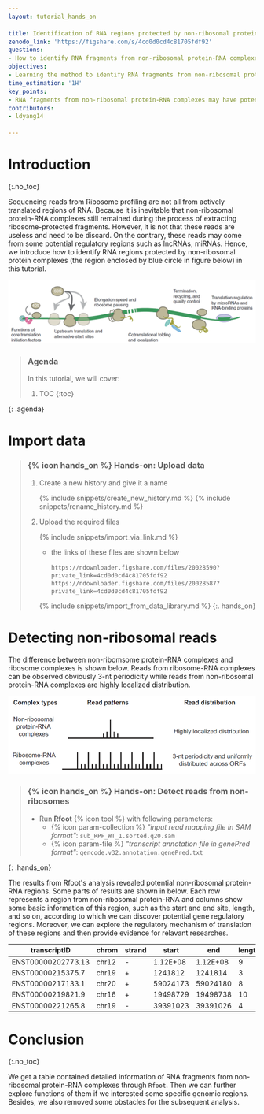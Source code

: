 ```yaml
---
layout: tutorial_hands_on

title: Identification of RNA regions protected by non-ribosomal protein complexes
zenodo_link: 'https://figshare.com/s/4cd0d0cd4c81705fdf92'
questions:
- How to identify RNA fragments from non-ribosomal protein-RNA complexes?
objectives:
- Learning the method to identify RNA fragments from non-ribosomal protein-RNA complexes
time_estimation: '1H'
key_points:
- RNA fragments from non-ribosomal protein-RNA complexes may have potential functions in the cell, but we need to remove them when processing Ribo-Seq data analysis.
contributors: 
- ldyang14

---
```



# Introduction
{:.no_toc}

<!-- This is a comment. -->

Sequencing reads from Ribosome profiling are not all from actively translated regions of RNA. Because it is inevitable that non-ribosomal protein-RNA complexes still remained during the process of extracting ribosome-protected fragments. However, it is not that these reads are useless and need to be discard. On the contrary, these reads may come from some potential regulatory regions such as lncRNAs, miRNAs. Hence, we introduce how to identify RNA regions protected by non-ribosomal protein complexes (the region enclosed by blue circle in figure below) in this tutorial.

![Fragments from non-ribosomal protein-RNA complexes](../../images/foot-non-ribosomes/foot_from_non-ribosomes.png "Fragments from non-ribosomal protein-RNA complexes (cited from {% cite ingolia2019ribosome %})")

> ### Agenda
>
> In this tutorial, we will cover:
>
> 1. TOC
> {:toc}
>
{: .agenda}



# Import data

> ### {% icon hands_on %} Hands-on: Upload data
>
> 1. Create a new history and give it a name
>
>    {% include snippets/create_new_history.md %}
>    {% include snippets/rename_history.md %}
>
> 2. Upload the required files
>
>    {% include snippets/import_via_link.md %}
>
>    - the links of these files are shown below
>
>      ```
>      https://ndownloader.figshare.com/files/20028590?private_link=4cd0d0cd4c81705fdf92
>      https://ndownloader.figshare.com/files/20028587?private_link=4cd0d0cd4c81705fdf92
>      ```
>
>    {% include snippets/import_from_data_library.md %}
{:. hands_on}
# Detecting non-ribosomal reads 

The difference between non-ribomsome protein-RNA complexes and ribosome complexes is shown below. Reads from ribosome-RNA complexes can be observed obviously 3-nt periodicity while reads from non-ribosomal protein-RNA complexes are highly localized distribution. 

![Diff non-ribosome and ribosome](../../images/foot-non-ribosomes/diff-of-non-ribosome-foot.png "The difference between non-ribosome protein-RNA complexes and ribosome complexes (cited from {% cite ji2018rfoot %} )")

> ### {% icon hands_on %} Hands-on: Detect reads from non-ribosomes
>
> - Run **Rfoot** {% icon tool %} with following parameters:
>   - {% icon param-collection %} *"input read mapping file in SAM format"*: `sub_RPF_WT_1.sorted.q20.sam`
>   - {% icon param-file %} *"transcript annotation file in genePred format"*: `gencode.v32.annotation.genePred.txt`
>
{: .hands_on}

The results from Rfoot's analysis revealed potential non-ribosomal protein-RNA regions. Some parts of results are shown in below. Each row represents a region from non-ribosomal protein-RNA and columns show some basic information of this region, such as  the start and end site, length, and so on, according to which we can discover potential gene regulatory regions. Moreover, we can explore the regulatory mechanism of translation of these regions and then provide evidence for relavant researches.

| transcriptID       | chrom | strand | start    | end      | length | read.num | max.pos  | max.num | positions                                                    |
| ------------------ | ----- | ------ | -------- | -------- | ------ | -------- | -------- | ------- | ------------------------------------------------------------ |
| ENST00000202773.13 | chr12 | -      | 1.12E+08 | 1.12E+08 | 9      | 88       | 1.12E+08 | 21      | 112408645:1\|112408646:10\|112408647:3\|112408648:7\|112408649:21\|112408650:17\|112408651:17\|112408652:8\|112408653:4\| |
| ENST00000215375.7  | chr19 | +      | 1241812  | 1241814  | 3      | 21       | 1241813  | 14      | 1241812:1\|1241813:14\|1241814:6\|                           |
| ENST00000217133.1  | chr20 | +      | 59024173 | 59024180 | 8      | 15       | 59024174 | 10      | 59024173:2\|59024174:10\|59024175:1\|59024179:1\|59024180:1\| |
| ENST00000219821.9  | chr16 | +      | 19498729 | 19498738 | 10     | 781      | 19498734 | 384     | 19498729:1\|19498730:5\|19498731:11\|19498732:10\|19498733:23\|19498734:384\|19498735:52\|19498736:238\|19498738:57\| |
| ENST00000221265.8  | chr19 | -      | 39391023 | 39391026 | 4      | 13       | 39391025 | 10      | 39391023:1\|39391024:1\|39391025:10\|39391026:1\|            |

# Conclusion

{:.no_toc}

We get a table contained detailed information of RNA fragments from non-ribosomal protein-RNA complexes through `Rfoot`. Then we can further explore functions of them if we interested some specific genomic regions. Besides, we also removed some obstacles for the subsequent analysis.